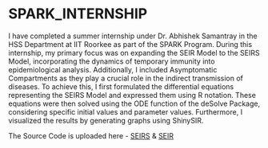 # SPARK_INTERNSHIP

I have completed a summer internship under Dr. Abhishek Samantray in the HSS Department at IIT Roorkee as part of the SPARK Program. During this internship, my primary focus was on expanding the SEIR Model to the SEIRS Model, incorporating the dynamics of temporary immunity into epidemiological analysis. Additionally, I included Asymptomatic Compartments as they play a crucial role in the indirect transmission of diseases. To achieve this, I first formulated the differential equations representing the SEIRS Model and expressed them using R notation. These equations were then solved using the ODE function of the deSolve Package, considering specific initial values and parameter values. Furthermore, I visualized the results by generating graphs using ShinySIR. 

The Source Code is uploaded here - [SEIRS](https://github.com/iiseriteb/SPARK_INTERNSHIP/blob/main/SEIRS.R) & [SEIR](https://github.com/iiseriteb/SPARK_INTERNSHIP/blob/main/SEIR.R)

